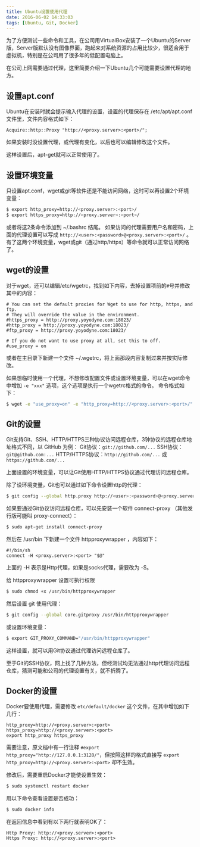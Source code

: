 ```yaml
---
title: Ubuntu设置使用代理
date: 2016-06-02 14:33:03
tags: [Ubuntu, Git, Docker]
---
```

为了方便测试一些命令和工具，在公司用VirtualBox安装了一个Ubuntu的Server版，Server版默认没有图像界面，跑起来对系统资源的占用比较少，很适合用于虚拟机，特别是在公司用了很多年的低配置电脑上。

在公司上网需要通过代理，这里简要介绍一下Ubuntu几个可能需要设置代理的地方。

## 设置apt.conf
Ubuntu在安装时就会提示输入代理的设置，设置的代理保存在 /etc/apt/apt.conf 文件里，文件内容格式如下：
``` text
Acquire::http::Proxy "http://<proxy.server>:<port>/";
```

如果安装时没设置代理，或代理有变化，以后也可以编辑修改这个文件。

这样设置后，apt-get就可以正常使用了。

## 设置环境变量
只设置apt.conf，wget或git等软件还是不能访问网络，这时可以再设置2个环境变量：
``` bash
$ export http_proxy=http://<proxy.server>:<port>/
$ export https_proxy=http://<proxy.server>:<port>/
```

或者将这2条命令添加到 ~/.bashrc 结尾。
如果访问的代理需要用户名和密码，上面的代理设置可以写成 `http://<user>:<password>@<proxy.server>:<port>/` 。
有了这两个环境变量，wget或git（通过http/https）等命令就可以正常访问网络了。

## wget的设置
对于wget，还可以编辑/etc/wgetrc，找到如下内容，去掉设置项前的`#`号并修改其中的内容：
``` text
# You can set the default proxies for Wget to use for http, https, and ftp.
# They will override the value in the environment.
#https_proxy = http://proxy.yoyodyne.com:18023/
#http_proxy = http://proxy.yoyodyne.com:18023/
#ftp_proxy = http://proxy.yoyodyne.com:18023/

# If you do not want to use proxy at all, set this to off.
#use_proxy = on
```

或者在主目录下新建一个文件 ~/.wgetrc，将上面那段内容复制过来并按实际修改。

如果想临时使用一个代理，不想修改配置文件或设置环境变量，可以在wget命令中增加 `-e "xxx"` 选项，这个选项是执行一个wgetrc格式的命令。
命令格式如下：
``` bash
$ wget -e "use_proxy=on" -e "http_proxy=http://<proxy.server>:<port>/" <url>
```

## Git的设置
Git支持Git、SSH、HTTP/HTTPS三种协议访问远程仓库，3钟协议的远程仓库地址格式不同，以 GitHub 为例：
Git协议：`git://github.com/...`
SSH协议：`git@github.com:...`
HTTP/HTTPS协议：`http://github.com/...` 或 `https://github.com/...`

上面设置的环境变量，可以让Git使用HTTP/HTTPS协议通过代理访问远程仓库。

除了设环境变量，Git也可以通过如下命令设置http的代理：
``` bash
$ git config --global http.proxy http://<user>:<password>@<proxy.server>:<port>
```

如果要通过Git协议访问远程仓库，可以先安装一个软件 connect-proxy （其他发行版可能叫 proxy-connect）：
``` bash
$ sudo apt-get install connect-proxy
```

然后在 /usr/bin 下新建一个文件 httpproxywrapper ，内容如下：
``` text
#!/bin/sh
connect -H <proxy.server>:<port> "$@"
```
上面的 -H 表示是Http代理，如果是socks代理，需要改为 -S。

给 httpproxywrapper 设置可执行权限
``` bash
$ sudo chmod +x /usr/bin/httpproxywrapper
```

然后设置 git 使用代理：
``` bash
$ git config --global core.gitproxy /usr/bin/httpproxywrapper
```
或设置环境变量：
``` bash
$ export GIT_PROXY_COMMAND="/usr/bin/httpproxywrapper"
```

这样设置，就可以用Git协议通过代理访问远程仓库了。

至于Git的SSH协议，网上找了几种方法，但经测试均无法通过http代理访问远程仓库，猜测可能和公司的代理设置有关，就不折腾了。

## Docker的设置 
Docker要使用代理，需要修改 `etc/default/docker` 这个文件，在其中增加如下几行：
``` text
http_proxy=http://<proxy.server>:<port>
https_proxy=http://<proxy.server>:<port>
export http_proxy https_proxy
```
需要注意，原文档中有一行注释 `#export http_proxy="http://127.0.0.1:3128/"`，但按照这样的格式直接写 `export http_proxy=http://<proxy.server>:<port>` 却不生效。

修改后，需要重启Docker才能使设置生效：
``` bash
$ sudo systemctl restart docker
```

用以下命令查看设置是否成功：
``` bash
$ sudo docker info
```
在返回信息中看到有以下两行就表明OK了：
``` text
Http Proxy: http://<proxy.server>:<port>
Https Proxy: http://<proxy.server>:<port>
```
